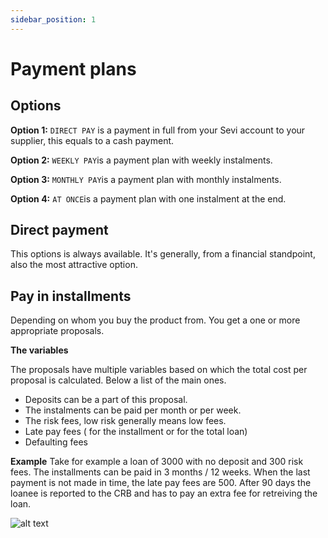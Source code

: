 ```yaml
---
sidebar_position: 1
---
```


# Payment plans

## Options

**Option 1:** `DIRECT PAY` is a payment in full from your Sevi account to your supplier, this equals to a cash payment. 

**Option 2:** `WEEKLY PAY`is a payment plan with weekly instalments. 

**Option 3:** `MONTHLY PAY`is a payment plan with monthly instalments.

**Option 4:** `AT ONCE`is a payment plan with one instalment at the end.

## Direct payment
This options is always available. It's generally, from a financial standpoint, also the most attractive option. 

## Pay in installments
Depending on whom you buy the product from. You get a one or more appropriate proposals. 

**The variables**

The proposals have multiple variables based on which the total cost per proposal is calculated. Below a list of the main ones.

- Deposits can be a part of this proposal.
- The instalments can be paid per month or per week.
- The risk fees, low risk generally means low fees.
- Late pay fees ( for the installment or for the total loan)
- Defaulting fees

**Example**
Take for example a loan of 3000 with no deposit and 300 risk fees.
The installments can be paid in 3 months / 12 weeks. 
When the last payment is not made in time, the late pay fees are 500.
After 90 days the loanee is reported to the CRB and has to pay an extra fee for retreiving the loan.

![alt text](/ordering/structure.png "Logo Title Text 1")



